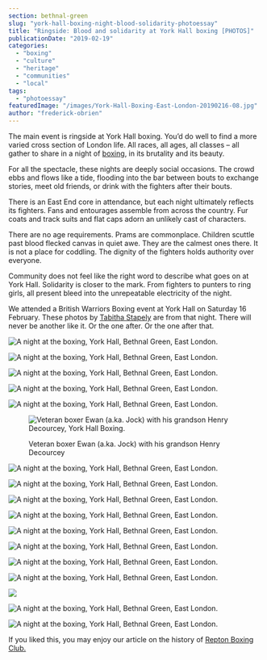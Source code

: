 ```yaml
---
section: bethnal-green
slug: "york-hall-boxing-night-blood-solidarity-photoessay"
title: "Ringside: Blood and solidarity at York Hall boxing [PHOTOS]"
publicationDate: "2019-02-19"
categories: 
  - "boxing"
  - "culture"
  - "heritage"
  - "communities"
  - "local"
tags: 
  - "photoessay"
featuredImage: "/images/York-Hall-Boxing-East-London-20190216-08.jpg"
author: "frederick-obrien"
---
```


The main event is ringside at York Hall boxing. You’d do well to find a more varied cross section of London life. All races, all ages, all classes – all gather to share in a night of [boxing](https://bethnalgreenlondon.co.uk/boxing-bethnal-green/), in its brutality and its beauty.

For all the spectacle, these nights are deeply social occasions. The crowd ebbs and flows like a tide, flooding into the bar between bouts to exchange stories, meet old friends, or drink with the fighters after their bouts.

There is an East End core in attendance, but each night ultimately reflects its fighters. Fans and entourages assemble from across the country. Fur coats and track suits and flat caps adorn an unlikely cast of characters.

There are no age requirements. Prams are commonplace. Children scuttle past blood flecked canvas in quiet awe. They are the calmest ones there. It is not a place for coddling. The dignity of the fighters holds authority over everyone.

Community does not feel like the right word to describe what goes on at York Hall. Solidarity is closer to the mark. From fighters to punters to ring girls, all present bleed into the unrepeatable electricity of the night.

We attended a British Warriors Boxing event at York Hall on Saturday 16 February. These photos by [Tabitha Stapely](https://www.instagram.com/tabithastapely/) are from that night. There will never be another like it. Or the one after. Or the one after that.

![A night at the boxing, York Hall, Bethnal Green, East London.](/images/York-Hall-Boxing-East-London-20190216-64-copy-1024x683.jpg)

![A night at the boxing, York Hall, Bethnal Green, East London.](/images/York-Hall-Boxing-East-London-20190216-75-1024x683.jpg)

![A night at the boxing, York Hall, Bethnal Green, East London.](/images/York-Hall-Boxing-East-London-20190216-69-1024x683.jpg)

![A night at the boxing, York Hall, Bethnal Green, East London.](/images/York-Hall-Boxing-East-London-20190216-14-1024x683.jpg)

![A night at the boxing, York Hall, Bethnal Green, East London.](/images/York-Hall-Boxing-East-London-20190216-06-1024x683.jpg)

<figure>

![Veteran boxer Ewan (a.ka. Jock) with his grandson Henry Decourcey, York Hall Boxing.](/images/York-Hall-Boxing-East-London-20190216-12-1024x683.jpg)

<figcaption>

Veteran boxer Ewan (a.ka. Jock) with his grandson Henry Decourcey  
  


</figcaption>

</figure>

![A night at the boxing, York Hall, Bethnal Green, East London.](/images/York-Hall-Boxing-East-London-20190216-28-1024x683.jpg)

![A night at the boxing, York Hall, Bethnal Green, East London.](/images/York-Hall-Boxing-East-London-20190216-37-1024x683.jpg)

![A night at the boxing, York Hall, Bethnal Green, East London.](/images/York-Hall-Boxing-East-London-20190216-42-1024x683.jpg)

![A night at the boxing, York Hall, Bethnal Green, East London.](/images/York-Hall-Boxing-East-London-20190216-82-1024x683.jpg)

![A night at the boxing, York Hall, Bethnal Green, East London.](/images/York-Hall-Boxing-East-London-20190216-81-1024x683.jpg)

![A night at the boxing, York Hall, Bethnal Green, East London.](/images/York-Hall-Boxing-East-London-20190216-78-1024x683.jpg)

![A night at the boxing, York Hall, Bethnal Green, East London.](/images/York-Hall-Boxing-East-London-20190216-76-1024x683.jpg)

![A night at the boxing, York Hall, Bethnal Green, East London.](/images/York-Hall-Boxing-East-London-20190216-49-1024x683.jpg)

![](/images/York-Hall-Boxing-East-London-20190216-22-1024x683.jpg)

![A night at the boxing, York Hall, Bethnal Green, East London.](/images/York-Hall-Boxing-East-London-20190216-33-1024x683.jpg)

![A night at the boxing, York Hall, Bethnal Green, East London.](/images/York-Hall-Boxing-East-London-20190216-68-1024x683.jpg)

If you liked this, you may enjoy our article on the history of [Repton Boxing Club.](https://bethnalgreenlondon.co.uk/repton-boxing-club-history/)
